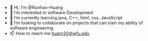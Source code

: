 - 👋 Hi, I’m @Runhao-Huang
- 👀 I’m interested in software Development
- 🌱 I’m currently learning java, C++, html, css, JavaScript
- 💞️ I’m looking to collaborate on projects that can train my ability of software engineering.
- 📫 How to reach me huanr20@wfu.edu

<!---
Runhao-Huang/Runhao-Huang is a ✨ special ✨ repository because its `README.md` (this file) appears on your GitHub profile.
You can click the Preview link to take a look at your changes.
--->
